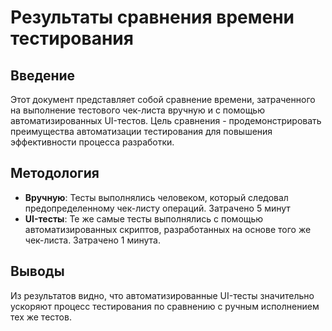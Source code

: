 # Результаты сравнения времени тестирования

## Введение

Этот документ представляет собой сравнение времени, затраченного на выполнение тестового чек-листа вручную и с помощью автоматизированных UI-тестов. Цель сравнения - продемонстрировать преимущества автоматизации тестирования для повышения эффективности процесса разработки.

## Методология

- **Вручную**: Тесты выполнялись человеком, который следовал предопределенному чек-листу операций. Затрачено 5 минут
- **UI-тесты**: Те же самые тесты выполнялись с помощью автоматизированных скриптов, разработанных на основе того же чек-листа. Затрачено 1 минута.

## Выводы

Из результатов видно, что автоматизированные UI-тесты значительно ускоряют процесс тестирования по сравнению с ручным исполнением тех же тестов. 
